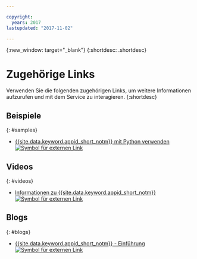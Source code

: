 ```yaml
---

copyright:
  years: 2017
lastupdated: "2017-11-02"

---
```


{:new_window: target="_blank"}
{:shortdesc: .shortdesc}


# Zugehörige Links

Verwenden Sie die folgenden zugehörigen Links, um weitere Informationen aufzurufen und mit dem Service zu interagieren.
{:shortdesc}

## Beispiele
{: #samples}

* <a href="https://github.com/mnsn/appid-python-flask-example" target="_blank">{{site.data.keyword.appid_short_notm}} mit Python verwenden<img src="../../icons/launch-glyph.svg" alt="Symbol für externen Link"></a>

## Videos
{: #videos}

* <a href="https://www.youtube.com/watch?v=cTn7l_J3tPg" target="_blank">Informationen zu {{site.data.keyword.appid_short_notm}} <img src="../../icons/launch-glyph.svg" alt="Symbol für externen Link"></a>


## Blogs
{: #blogs}

* <a href="https://www.ibm.com/blogs/bluemix/2017/03/introducing-ibm-bluemix-app-id-authentication-profiles-service-app-developers/" target="_blank">{{site.data.keyword.appid_short_notm}} - Einführung <img src="../../icons/launch-glyph.svg" alt="Symbol für externen Link"></a>

